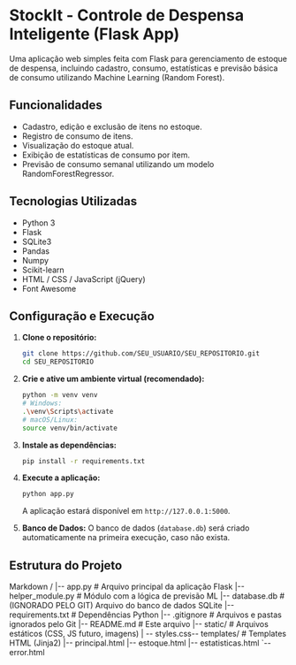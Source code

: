# StockIt - Controle de Despensa Inteligente (Flask App)

Uma aplicação web simples feita com Flask para gerenciamento de estoque de despensa,
incluindo cadastro, consumo, estatísticas e previsão básica de consumo
utilizando Machine Learning (Random Forest).

## Funcionalidades

*   Cadastro, edição e exclusão de itens no estoque.
*   Registro de consumo de itens.
*   Visualização do estoque atual.
*   Exibição de estatísticas de consumo por item.
*   Previsão de consumo semanal utilizando um modelo RandomForestRegressor.

## Tecnologias Utilizadas

*   Python 3
*   Flask
*   SQLite3
*   Pandas
*   Numpy
*   Scikit-learn
*   HTML / CSS / JavaScript (jQuery)
*   Font Awesome

## Configuração e Execução

1.  **Clone o repositório:**
    ```bash
    git clone https://github.com/SEU_USUARIO/SEU_REPOSITORIO.git
    cd SEU_REPOSITORIO
    ```

2.  **Crie e ative um ambiente virtual (recomendado):**
    ```bash
    python -m venv venv
    # Windows:
    .\venv\Scripts\activate
    # macOS/Linux:
    source venv/bin/activate
    ```

3.  **Instale as dependências:**
    ```bash
    pip install -r requirements.txt
    ```

4.  **Execute a aplicação:**
    ```bash
    python app.py
    ```
    A aplicação estará disponível em `http://127.0.0.1:5000`.

5.  **Banco de Dados:** O banco de dados (`database.db`) será criado automaticamente na primeira execução, caso não exista.

## Estrutura do Projeto
Markdown
/
|-- app.py # Arquivo principal da aplicação Flask
|-- helper_module.py # Módulo com a lógica de previsão ML
|-- database.db # (IGNORADO PELO GIT) Arquivo do banco de dados SQLite
|-- requirements.txt # Dependências Python
|-- .gitignore # Arquivos e pastas ignorados pelo Git
|-- README.md # Este arquivo
|-- static/ # Arquivos estáticos (CSS, JS futuro, imagens)
| -- styles.css-- templates/ # Templates HTML (Jinja2)
|-- principal.html
|-- estoque.html
|-- estatisticas.html
`-- error.html